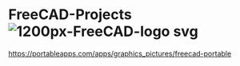 # FreeCAD-Projects![1200px-FreeCAD-logo svg](https://user-images.githubusercontent.com/96796504/222737631-50c053a2-e158-46b4-9824-6b2bb8963ca5.png)
https://portableapps.com/apps/graphics_pictures/freecad-portable
